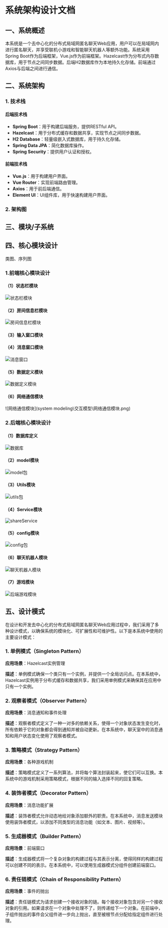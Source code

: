 # 系统架构设计文档

## 一、系统概述

本系统是一个去中心化的分布式局域网匿名聊天Web应用，用户可以在局域网内进行匿名聊天，并享受联机小游戏和智能聊天机器人等额外功能。系统采用Spring Boot作为后端框架，Vue.js作为前端框架。Hazelcast作为分布式内存数据库，用于节点之间同步数据。后端H2数据库作为本地持久化存储。前端通过Axios与后端之间进行通信。

## 二、系统架构 

### 1.  技术栈

#### 后端技术栈

- **Spring Boot**：用于构建后端服务，提供RESTful API。
- **Hazelcast**：用于分布式缓存和数据共享，实现节点之间同步数据。
- **H2 Database**：轻量级嵌入式数据库，用于持久化存储。
- **Spring Data JPA**：简化数据库操作。
- **Spring Security**：提供用户认证和授权。

#### 前端技术栈

- **Vue.js**：用于构建用户界面。
- **Vue Router**：实现前端路由管理。
- **Axios**：用于前后端通信。
- **Element UI**：UI组件库，用于快速构建用户界面。

### 2.  架构图



## 三、模块/子系统

## 四、核心模块设计

类图、序列图

### 1.前端核心模块设计

#### （1）状态栏模块

![状态栏模块](E:\课程\软件工程\Project\docs\架构设计\核心模块设计\状态栏模块.png)

#### （2）房间信息栏模块

![房间信息栏模块](架构设计\核心模块设计\房间信息栏模块.png)

#### （3）输入窗口模块

#### （4）消息窗口模块

![消息窗口](架构设计\核心模块设计\消息窗口.png)

#### （5）数据定义模块

![数据定义模块](E:\课程\软件工程\Project\docs\架构设计\核心模块设计\数据定义模块.png)

#### （6）网络通信模块

![网络通信模块](system modeling\交互模型\网络通信模块.png)

### 2.后端核心模块设计

#### （1）数据库定义

![数据库](架构设计\核心模块设计\后端类图\数据库.png)

#### （2）model模块

![model包](架构设计\核心模块设计\后端类图\model包.png)

#### （3）Utils模块

![utils包](架构设计\核心模块设计\后端类图\utils包.png)

#### （4）Service模块

![shareService](架构设计\核心模块设计\后端类图\shareService.png)

#### （5）config模块

![config包](架构设计\核心模块设计\后端类图\config包.png)

#### （6）聊天机器人模块

![聊天机器人模块](架构设计\核心模块设计\聊天机器人模块.png)

#### （7）游戏模块

![后端游戏模块](架构设计\核心模块设计\后端游戏模块.jpg)

## 五、设计模式

在设计和开发去中心化的分布式局域网匿名聊天Web应用过程中，我们采用了多种设计模式，以确保系统的模块化、可扩展性和可维护性。以下是本系统中使用的主要设计模式：

### 1. 单例模式（Singleton Pattern）

**应用场景**：Hazelcast实例管理

**描述**：单例模式确保一个类只有一个实例，并提供一个全局访问点。在本系统中，Hazelcast实例用于分布式缓存和数据共享，我们采用单例模式来确保其在应用中只有一个实例。

### 2. 观察者模式（Observer Pattern）

**应用场景**：消息通知和事件处理

**描述**：观察者模式定义了一种一对多的依赖关系，使得一个对象状态发生变化时，所有依赖于它的对象都会得到通知并被自动更新。在本系统中，聊天室中的消息通知和用户状态变化使用了观察者模式。

### 3. 策略模式（Strategy Pattern）

**应用场景**：各种游戏机制

**描述**：策略模式定义了一系列算法，并将每个算法封装起来，使它们可以互换。本系统中的游戏机制采用策略模式，根据不同的输入选择不同的回复策略。

### 4. 装饰者模式（Decorator Pattern）

**应用场景**：消息功能扩展

**描述**：装饰者模式允许动态地给对象添加额外的职责。在本系统中，消息发送模块使用装饰者模式，以添加不同类型的消息功能（如文本、图片、视频等）。

### 5. 生成器模式（Builder Pattern）

**应用场景**：前端窗口

**描述**：生成器模式将一个复杂对象的构建过程与其表示分离，使得同样的构建过程可以创建不同的表示。在本系统中，可以使用生成器模式分组件创建前端窗口。

### 6. 责任链模式（Chain of Responsibility Pattern）

**应用场景**：事件的抛出

**描述**：责任链模式为请求创建一个接收对象的链。每个接收对象包含对另一个接收对象的引用。如果请求在一个对象中处理不了，则传递给下一个对象。在前端中，子组件抛出的事件会父组件进一步向上抛出，直至被根节点分配给指定组件进行处理。

